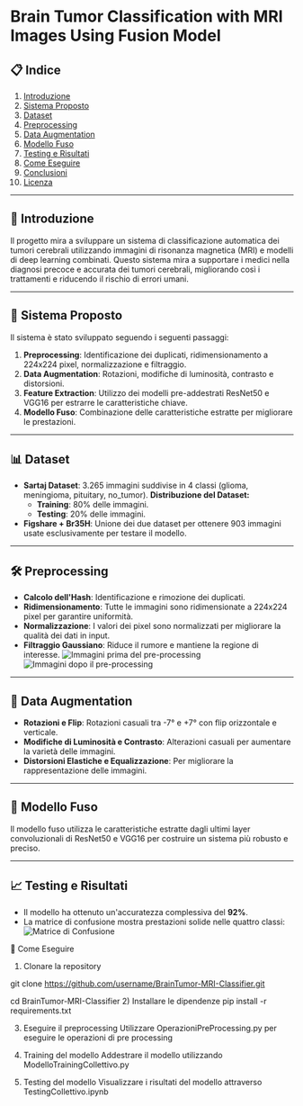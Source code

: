 # Brain Tumor Classification with MRI Images Using Fusion Model   

## 📋 Indice  
1. [Introduzione](#introduzione)  
2. [Sistema Proposto](#sistema-proposto)  
3. [Dataset](#dataset)  
4. [Preprocessing](#preprocessing)  
5. [Data Augmentation](#data-augmentation)  
6. [Modello Fuso](#modello-fuso)  
7. [Testing e Risultati](#testing-e-risultati)  
8. [Come Eseguire](#come-eseguire)  
9. [Conclusioni](#conclusioni)  
10. [Licenza](#licenza)  

---

## 🧠 Introduzione  
Il progetto mira a sviluppare un sistema di classificazione automatica dei tumori cerebrali utilizzando immagini di risonanza magnetica (MRI) e modelli di deep learning combinati. Questo sistema mira a supportare i medici nella diagnosi precoce e accurata dei tumori cerebrali, migliorando così i trattamenti e riducendo il rischio di errori umani.

---

## 🚀 Sistema Proposto  
Il sistema è stato sviluppato seguendo i seguenti passaggi:  
1. **Preprocessing**: Identificazione dei duplicati, ridimensionamento a 224x224 pixel, normalizzazione e filtraggio.  
2. **Data Augmentation**: Rotazioni, modifiche di luminosità, contrasto e distorsioni.  
3. **Feature Extraction**: Utilizzo dei modelli pre-addestrati ResNet50 e VGG16 per estrarre le caratteristiche chiave.  
4. **Modello Fuso**: Combinazione delle caratteristiche estratte per migliorare le prestazioni.

---

## 📊 Dataset  
- **Sartaj Dataset**: 3.265 immagini suddivise in 4 classi (glioma, meningioma, pituitary, no_tumor).
  **Distribuzione del Dataset:**
  - **Training**: 80% delle immagini.
  - **Testing**: 20% delle immagini.
- **Figshare + Br35H**: Unione dei due dataset per ottenere 903 immagini usate esclusivamente per testare il modello.


---

## 🛠️ Preprocessing  
- **Calcolo dell'Hash**: Identificazione e rimozione dei duplicati.  
- **Ridimensionamento**: Tutte le immagini sono ridimensionate a 224x224 pixel per garantire uniformità.  
- **Normalizzazione**: I valori dei pixel sono normalizzati per migliorare la qualità dei dati in input.  
- **Filtraggio Gaussiano**: Riduce il rumore e mantiene la regione di interesse.
![Immagini prima del pre-processing](images/Immagine2.png)
![Immagini dopo il pre-processing](images/Immagine3.png)

---

## 🔄 Data Augmentation  
- **Rotazioni e Flip**: Rotazioni casuali tra -7° e +7° con flip orizzontale e verticale.  
- **Modifiche di Luminosità e Contrasto**: Alterazioni casuali per aumentare la varietà delle immagini.  
- **Distorsioni Elastiche e Equalizzazione**: Per migliorare la rappresentazione delle immagini.

---

## 🔧 Modello Fuso  
Il modello fuso utilizza le caratteristiche estratte dagli ultimi layer convoluzionali di ResNet50 e VGG16 per costruire un sistema più robusto e preciso.  

---

## 📈 Testing e Risultati  
- Il modello ha ottenuto un'accuratezza complessiva del **92%**.  
- La matrice di confusione mostra prestazioni solide nelle quattro classi:  
![Matrice di Confusione](images/Immagine1.png)

🏁 Come Eseguire
1)  Clonare la repository

git clone https://github.com/username/BrainTumor-MRI-Classifier.git

cd BrainTumor-MRI-Classifier
2)  Installare le dipendenze
pip install -r requirements.txt

3)  Eseguire il preprocessing
Utilizzare  OperazioniPreProcessing.py per eseguire le operazioni di pre processing

4)  Training del modello
Addestrare il modello utilizzando ModelloTrainingCollettivo.py

5)  Testing del modello
Visualizzare i risultati del modello attraverso TestingCollettivo.ipynb
